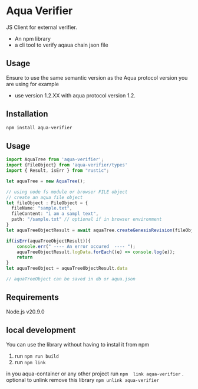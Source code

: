 # Aqua Verifier 
JS Client for external verifier.
* An npm library 
* a cli tool to verify aqaua chain json file 

## Usage
Ensure to use the same semantic version as the Aqua protocol version you are using for example
* use version 1.2.XX with aqua protocol version 1.2.


## Installation
```bash
npm install aqua-verifier
```

## Usage

```typescript
import AquaTree from 'aqua-verifier';
import {FileObject} from 'aqua-verifier/types'
import { Result, isErr } from "rustic";

let aquaTree = new AquaTree();

// using node fs module or browser FILE object
// create an aqua file object 
let fileObject : FileObject = {
  fileName: "sample.txt",
  fileContent: "i am a sampl text",
  path: "/sample.txt" // optional if in browser environment
}
let aquaTreeObjectResult = await aquaTree.createGenesisRevision(fileObject);

if(isErr(aquaTreeObjectResult)){
    console.err(" ---- An error occured  ---- ");
    aquaTreeObjectResult.logData.forEach((e) => console.log(e));
    return
}
let aquaTreeObject = aquaTreeObjectResult.data

// aquaTreeObject can be saved in db or aqua.json

```

##  Requirements
Node.js v20.9.0


## local development
You can use the library without having to instal it from npm
1. run `npm run build`
2. run `npm link`

in you aqua-container or any other project run `npm  link aqua-verifier` .
optional to unlink remove this library `npm unlink aqua-verifier`


